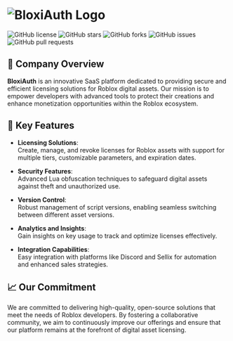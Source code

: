 
# ![BloxiAuth Logo](https://avatars.githubusercontent.com/u/163753998?s=400&u=84707e34c45ad11d93a73ee02d51a0247f7a9630&v=4)  <!-- Replace with your logo URL -->

![GitHub license](https://img.shields.io/badge/license-MIT-green.svg) ![GitHub stars](https://img.shields.io/github/stars/BloxiAuth?style=social) ![GitHub forks](https://img.shields.io/github/forks/BloxiAuth?style=social) ![GitHub issues](https://img.shields.io/github/issues/BloxiAuth) ![GitHub pull requests](https://img.shields.io/github/issues-pr/BloxiAuth)

## 🏢 Company Overview

**BloxiAuth** is an innovative SaaS platform dedicated to providing secure and efficient licensing solutions for Roblox digital assets. Our mission is to empower developers with advanced tools to protect their creations and enhance monetization opportunities within the Roblox ecosystem.

## 🔑 Key Features

- **Licensing Solutions**:  
  Create, manage, and revoke licenses for Roblox assets with support for multiple tiers, customizable parameters, and expiration dates.

- **Security Features**:  
  Advanced Lua obfuscation techniques to safeguard digital assets against theft and unauthorized use.

- **Version Control**:  
  Robust management of script versions, enabling seamless switching between different asset versions.

- **Analytics and Insights**:  
  Gain insights on key usage to track and optimize licenses effectively.

- **Integration Capabilities**:  
  Easy integration with platforms like Discord and Sellix for automation and enhanced sales strategies.

## 📈 Our Commitment

We are committed to delivering high-quality, open-source solutions that meet the needs of Roblox developers. By fostering a collaborative community, we aim to continuously improve our offerings and ensure that our platform remains at the forefront of digital asset licensing.

